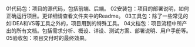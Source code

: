 01代码包：项目的源代码，包括前端、后端。
02安装包：项目的部署说明，如何正确运行项目。更详细请查看文件夹中的Readme。
03工具包：除了一些常见的如IDEA和VS等工具之外的，项目用到的特殊工具。
04文档包：项目流程中所产出的所有文档。包括需求分析、概设、详设、测试方案、部署说明、用户手册等。
05验收包：项目交付时的最终效果。
